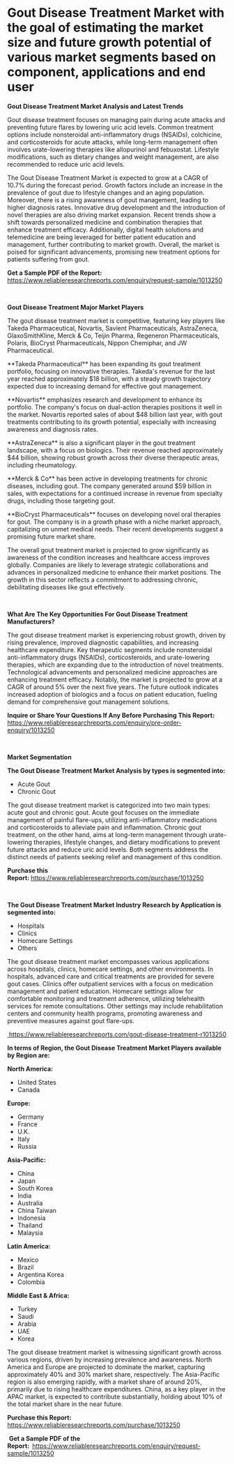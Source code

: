 <p><h1>Gout Disease Treatment Market with the goal of estimating the market size and future growth potential of various market segments based on component, applications and end user</h1></p><p><strong>Gout Disease Treatment Market Analysis and Latest Trends</strong></p>
<p><p>Gout disease treatment focuses on managing pain during acute attacks and preventing future flares by lowering uric acid levels. Common treatment options include nonsteroidal anti-inflammatory drugs (NSAIDs), colchicine, and corticosteroids for acute attacks, while long-term management often involves urate-lowering therapies like allopurinol and febuxostat. Lifestyle modifications, such as dietary changes and weight management, are also recommended to reduce uric acid levels.</p><p>The Gout Disease Treatment Market is expected to grow at a CAGR of 10.7% during the forecast period. Growth factors include an increase in the prevalence of gout due to lifestyle changes and an aging population. Moreover, there is a rising awareness of gout management, leading to higher diagnosis rates. Innovative drug development and the introduction of novel therapies are also driving market expansion. Recent trends show a shift towards personalized medicine and combination therapies that enhance treatment efficacy. Additionally, digital health solutions and telemedicine are being leveraged for better patient education and management, further contributing to market growth. Overall, the market is poised for significant advancements, promising new treatment options for patients suffering from gout.</p></p>
<p><strong>Get a Sample PDF of the Report:&nbsp;</strong> <a href="https://www.reliableresearchreports.com/enquiry/request-sample/1013250?utm_campaign=3452&utm_medium=2&utm_source=Github&utm_content=ia&utm_term=16042025&utm_id=gout-disease-treatment">https://www.reliableresearchreports.com/enquiry/request-sample/1013250</a></p>
<p>&nbsp;</p>
<p><strong>Gout Disease Treatment Major Market Players</strong></p>
<p><p>The gout disease treatment market is competitive, featuring key players like Takeda Pharmaceutical, Novartis, Savient Pharmaceuticals, AstraZeneca, GlaxoSmithKline, Merck & Co, Teijin Pharma, Regeneron Pharmaceuticals, Polaris, BioCryst Pharmaceuticals, Nippon Chemiphar, and JW Pharmaceutical.</p><p>**Takeda Pharmaceutical** has been expanding its gout treatment portfolio, focusing on innovative therapies. Takeda's revenue for the last year reached approximately $18 billion, with a steady growth trajectory expected due to increasing demand for effective gout management.</p><p>**Novartis** emphasizes research and development to enhance its portfolio. The company's focus on dual-action therapies positions it well in the market. Novartis reported sales of about $48 billion last year, with gout treatments contributing to its growth potential, especially with increasing awareness and diagnosis rates.</p><p>**AstraZeneca** is also a significant player in the gout treatment landscape, with a focus on biologics. Their revenue reached approximately $44 billion, showing robust growth across their diverse therapeutic areas, including rheumatology.</p><p>**Merck & Co** has been active in developing treatments for chronic diseases, including gout. The company generated around $59 billion in sales, with expectations for a continued increase in revenue from specialty drugs, including those targeting gout.</p><p>**BioCryst Pharmaceuticals** focuses on developing novel oral therapies for gout. The company is in a growth phase with a niche market approach, capitalizing on unmet medical needs. Their recent developments suggest a promising future market share.</p><p>The overall gout treatment market is projected to grow significantly as awareness of the condition increases and healthcare access improves globally. Companies are likely to leverage strategic collaborations and advances in personalized medicine to enhance their market positions. The growth in this sector reflects a commitment to addressing chronic, debilitating diseases like gout effectively.</p></p>
<p>&nbsp;</p>
<p><strong>What Are The Key Opportunities For Gout Disease Treatment Manufacturers?</strong></p>
<p><p>The gout disease treatment market is experiencing robust growth, driven by rising prevalence, improved diagnostic capabilities, and increasing healthcare expenditure. Key therapeutic segments include nonsteroidal anti-inflammatory drugs (NSAIDs), corticosteroids, and urate-lowering therapies, which are expanding due to the introduction of novel treatments. Technological advancements and personalized medicine approaches are enhancing treatment efficacy. Notably, the market is projected to grow at a CAGR of around 5% over the next five years. The future outlook indicates increased adoption of biologics and a focus on patient education, fueling demand for comprehensive gout management solutions.</p></p>
<p><strong>Inquire or Share Your Questions If Any Before Purchasing This Report:</strong> <a href="https://www.reliableresearchreports.com/enquiry/pre-order-enquiry/1013250?utm_campaign=3452&utm_medium=2&utm_source=Github&utm_content=ia&utm_term=16042025&utm_id=gout-disease-treatment">https://www.reliableresearchreports.com/enquiry/pre-order-enquiry/1013250</a></p>
<p>&nbsp;</p>
<p><strong>Market Segmentation</strong></p>
<p><strong>The Gout Disease Treatment Market Analysis by types is segmented into:</strong></p>
<p><ul><li>Acute Gout</li><li>Chronic Gout</li></ul></p>
<p><p>The gout disease treatment market is categorized into two main types: acute gout and chronic gout. Acute gout focuses on the immediate management of painful flare-ups, utilizing anti-inflammatory medications and corticosteroids to alleviate pain and inflammation. Chronic gout treatment, on the other hand, aims at long-term management through urate-lowering therapies, lifestyle changes, and dietary modifications to prevent future attacks and reduce uric acid levels. Both segments address the distinct needs of patients seeking relief and management of this condition.</p></p>
<p><strong>Purchase this Report:&nbsp;</strong><a href="https://www.reliableresearchreports.com/purchase/1013250?utm_campaign=3452&utm_medium=2&utm_source=Github&utm_content=ia&utm_term=16042025&utm_id=gout-disease-treatment">https://www.reliableresearchreports.com/purchase/1013250</a></p>
<p>&nbsp;</p>
<p><strong>The Gout Disease Treatment Market Industry Research by Application is segmented into:</strong></p>
<p><ul><li>Hospitals</li><li>Clinics</li><li>Homecare Settings</li><li>Others</li></ul></p>
<p><p>The gout disease treatment market encompasses various applications across hospitals, clinics, homecare settings, and other environments. In hospitals, advanced care and critical treatments are provided for severe gout cases. Clinics offer outpatient services with a focus on medication management and patient education. Homecare settings allow for comfortable monitoring and treatment adherence, utilizing telehealth services for remote consultations. Other settings may include rehabilitation centers and community health programs, promoting awareness and preventive measures against gout flare-ups.</p></p>
<p><a href="https://www.reliableresearchreports.com/gout-disease-treatment-r1013250?utm_campaign=3452&utm_medium=2&utm_source=Github&utm_content=ia&utm_term=16042025&utm_id=gout-disease-treatment">&nbsp;https://www.reliableresearchreports.com/gout-disease-treatment-r1013250</a></p>
<p><strong>In terms of Region, the Gout Disease Treatment Market Players available by Region are:</strong></p>
<p>
    <p> <strong> North America: </strong>
        <ul>
            <li>United States</li>
            <li>Canada</li>
        </ul>
        </p> 
    <p> <strong> Europe: </strong>
        <ul>
            <li>Germany</li>
            <li>France</li>
            <li>U.K.</li>
            <li>Italy</li>
            <li>Russia</li>
        </ul>
        </p> 
    <p> <strong> Asia-Pacific: </strong>
        <ul>
            <li>China</li>
            <li>Japan</li>
            <li>South Korea</li>
            <li>India</li>
            <li>Australia</li>
            <li>China Taiwan</li>
            <li>Indonesia</li>
            <li>Thailand</li>
            <li>Malaysia</li>
        </ul>
        </p> 
    <p> <strong> Latin America: </strong>
        <ul>
            <li>Mexico</li>
            <li>Brazil</li>
            <li>Argentina Korea</li>
            <li>Colombia</li>
        </ul>
        </p> 
    <p> <strong> Middle East & Africa: </strong>
        <ul>
            <li>Turkey</li>
            <li>Saudi</li>
            <li>Arabia</li>
            <li>UAE</li>
            <li>Korea</li>
        </ul>
    </p>
    </p>
<p><p>The gout disease treatment market is witnessing significant growth across various regions, driven by increasing prevalence and awareness. North America and Europe are projected to dominate the market, capturing approximately 40% and 30% market share, respectively. The Asia-Pacific region is also emerging rapidly, with a market share of around 20%, primarily due to rising healthcare expenditures. China, as a key player in the APAC market, is expected to contribute substantially, holding about 10% of the total market share in the near future.</p></p>
<p><strong>Purchase this Report: </strong><a href="https://www.reliableresearchreports.com/purchase/1013250?utm_campaign=3452&utm_medium=2&utm_source=Github&utm_content=ia&utm_term=16042025&utm_id=gout-disease-treatment">https://www.reliableresearchreports.com/purchase/1013250</a></p>
<p>&nbsp;<strong>Get a Sample PDF of the Report:&nbsp;&nbsp;</strong><a href="https://www.reliableresearchreports.com/enquiry/request-sample/1013250?utm_campaign=3452&utm_medium=2&utm_source=Github&utm_content=ia&utm_term=16042025&utm_id=gout-disease-treatment">https://www.reliableresearchreports.com/enquiry/request-sample/1013250</a></p>
<p><strong></strong></p>
<p><p></p><p></p><p></p></p>